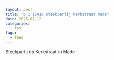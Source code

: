 ```yaml
---
layout: post
title: "p 1 15410 steekpartij kerkstraat made"
date: 2025-01-12
categories: 
  - rss
tags: 
  - feed
---
```


Steekpartij op Kerkstraat in Made
